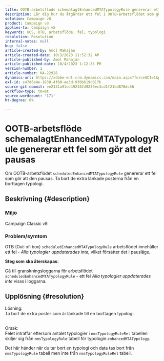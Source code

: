 ```yaml
---
title: OOTB-arbetsflöde schemalagtEnhancedMTATypologyRule genererar ett fel som gör att det pausas
description: Lär dig hur du åtgärdar ett fel i OOTB-arbetsflödet som gör att det pausas. Ta bort extra länkade poster från en borttagen typologi.
solution: Campaign v8
product: Campaign v8
applies-to: Campaign v8
keywords: KCS, OTB, arbetsflöde, fel, typologi
resolution: Resolution
internal-notes: null
bug: false
article-created-by: Amol Mahajan
article-created-date: 10/3/2023 11:52:32 AM
article-published-by: Amol Mahajan
article-published-date: 10/4/2023 1:12:33 PM
version-number: 1
article-number: KA-22926
dynamics-url: https://adobe-ent.crm.dynamics.com/main.aspx?forceUCI=1&pagetype=entityrecord&etn=knowledgearticle&id=744d794f-e361-ee11-be6e-6045bd006079
exl-id: e47d6e4e-1038-4f60-ae3d-9f0b619c01fb
source-git-commit: ee2131a91cd492402d9239ec3cd1f21bd870dc86
workflow-type: tm+mt
source-wordcount: '171'
ht-degree: 0%

---
```


# OOTB-arbetsflöde schemalagtEnhancedMTATypologyRule genererar ett fel som gör att det pausas


Om OOTB-arbetsflödet `scheduledEnhancedMTATypologyRule` genererar ett fel som gör att den pausas. Ta bort de extra länkade posterna från en borttagen typologi.

## Beskrivning {#description}


### <b>Miljö</b>

Campaign Classic v8



### <b>Problem/symtom</b>

OTB (Out-of-box) `scheduledEnhancedMTATypologyRule` arbetsflödet innehåller ett fel - *Alla typologier uppdaterades inte*, vilket försätter det i pausläge.

<b>Steg som ska återskapas:</b>

Gå till granskningsloggarna för arbetsflödet `scheduledEnhancedMTATypologyRule` - ett fel *Alla typologier uppdaterades inte* visas i loggarna.


## Upplösning {#resolution}

Lösning:<br>
Ta bort de extra poster som är länkade till en borttagen typologi.


<br>Orsak:<br>
Felet inträffar eftersom antalet typologier i `nmsTypologyRuleRel` tabellen skiljer sig från `nmsTypologyRule` tabell för typologin `enhancedMTATypology`.

Det här händer när du tar bort en typologi och data tas bort från `nmsTypologyRule` tabell men inte från `nmsTypologyRuleRel` tabell.
